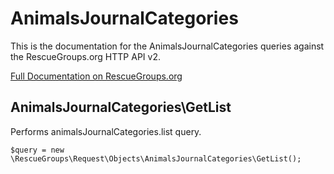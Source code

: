 # AnimalsJournalCategories

This is the documentation for the AnimalsJournalCategories queries against the RescueGroups.org HTTP API v2.

[Full Documentation on RescueGroups.org](https://userguide.rescuegroups.org/display/APIDG/Object+definitions#Objectdefinitions-)

## AnimalsJournalCategories\GetList

Performs animalsJournalCategories.list query.

    $query = new \RescueGroups\Request\Objects\AnimalsJournalCategories\GetList();


